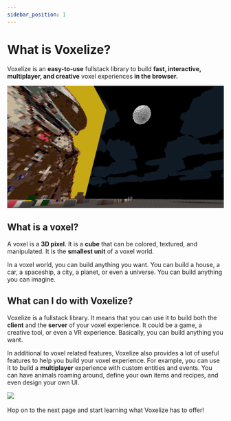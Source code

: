 ```yaml
---
sidebar_position: 1
---
```


# What is Voxelize?

Voxelize is an **easy-to-use** fullstack library to build **fast, interactive, multiplayer, and creative** voxel experiences **in the browser.**

![](../assets/cool-voxelize.png)

## What is a voxel?

A voxel is a **3D pixel**. It is a **cube** that can be colored, textured, and manipulated. It is the **smallest unit** of a voxel world.

In a voxel world, you can build anything you want. You can build a house, a car, a spaceship, a city, a planet, or even a universe. You can build anything you can imagine.

## What can I do with Voxelize?

Voxelize is a fullstack library. It means that you can use it to build both the **client** and the **server** of your voxel experience. It could be a game, a creative tool, or even a VR experience. Basically, you can build anything you want.

In additional to voxel related features, Voxelize also provides a lot of useful features to help you build your voxel experience. For example, you can use it to build a **multiplayer** experience with custom entities and events. You can have animals roaming around, define your own items and recipes, and even design your own UI.

![](../assets/cool-landscape.png)

Hop on to the next page and start learning what Voxelize has to offer!
